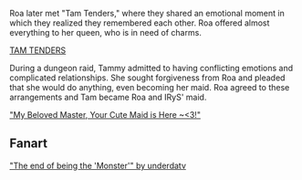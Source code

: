 <!-- title: That One Time the Queen was Sent To Another World and is Now Suddenly a Maid for a Goddess and Cat -->

Roa later met "Tam Tenders," where they shared an emotional moment in which they realized they remembered each other. Roa offered almost everything to her queen, who is in need of charms.

[TAM TENDERS](#embed:https://www.youtube.com/live/iWSC8XgRlqA?si=5cR5mpAngYXAVPQK&t=10620)

During a dungeon raid, Tammy admitted to having conflicting emotions and complicated relationships. She sought forgiveness from Roa and pleaded that she would do anything, even becoming her maid. Roa agreed to these arrangements and Tam became Roa and IRyS' maid.

["My Beloved Master, Your Cute Maid is Here ~<3!"](#embed:https://www.youtube.com/live/iWSC8XgRlqA?si=7NvEW7pLtHG2tvtW&t=14972)

## Fanart

["The end of being the 'Monster'" by underdatv](https://x.com/underdatv/status/1920335173909975159)
